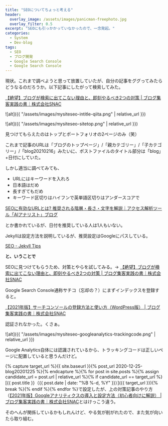 ```yaml
---
title: "SEOについてちょっと考える"
header:
  overlay_image: /assets/images/panicman-freephoto.jpg
  overlay_filter: 0.5
excerpt: "SEOにも引っかかっていなかったので、一念発起。"
categories:
  - System
  - Dev-blog
tags:
  - SEO
  - ブログ開発
  - Google Search Console
  - Google Search Console
---
```


現状。これまで調べようと思って放置していたが、自分の記事をググってみたらどうなるのだろうか。以下記事にしたがって検索してみた。

[【絶望】ブログが検索に出てこない理由と、即刻やるべき2つの対策 \| ブログ集客実践の書｜株式会社SNAC](https://arata01.info/blog-searchengine-12842)

![alt]({{ "/assets/images/mysiteseo-intitle-qiita.png" | relative_url }})

![alt]({{ "/assets/images/mysiteseo-sitetop.png" | relative_url }})

見つけてもらえたのはトップとポートフォリオの2ページのみ（笑）

これまで記事のURLは「ブログのトップページ」/「親カテゴリー」/「子カテゴリー」/「blog20210216」みたいに、ポストファイルのタイトル部分は「blog」+日付にしていた。

しかし適当に調べてみても、

- URLにはキーワードを入れろ
- 日本語はだめ
- 長すぎてもだめ
- キーワード区切りはハイフンで英単語区切りはアンダースコアで

[SEOに有効なURLとは? 推奨される階層・長さ・文字を解説｜アクセス解析ツール「AIアナリスト」ブログ](https://wacul-ai.com/blog/seo/internal-seo/seo-url/)

とか書かれているが、日付を推奨している人は1人もいない。

Jekyllは設定方法を説明しているが、推奨設定はGoogleにパスしている。

[SEO - Jekyll Tips](https://jekylltips-ja.github.io/tutorials/seo/)

**と、いうことで**

SEOに見つけてもらうため、対策とやらを試してみる。→
[【絶望】ブログが検索に出てこない理由と、即刻やるべき2つの対策 \| ブログ集客実践の書｜株式会社SNAC](https://arata01.info/blog-searchengine-12842)

Google Search Console通称サチコ（忘却の？）にまずインデックスを登録すると。

[【2021年版】サーチコンソールの登録方法と使い方（WordPress版） \| ブログ集客実践の書｜株式会社SNAC](https://arata01.info/2019-search-console-11677)

認証されなかった。くさぁ。

![alt]({{ "/assets/images/mysiteseo-googleanalytics-trackingcode.png" | relative_url }})

Google Analytics自体には認識されているから、トラッキングコードは正しいページに配置していると思うんだけど。

{% capture target_url %}{{ site.baseurl }}{% post_url 2020-12-25-blog20201225 %}{% endcapture %}{% for post in site.posts %}{% assign candidate_url = post.url | relative_url %}{% if candidate_url == target_url %}[{{ post.title }}（{{ post.date | date: "%B %-d, %Y" }}）]({{ target_url }}){% break %}{% endif %}{% endfor %}で設定したが、上の対策記事のやり方（[【2021年版】Googleアナリティクスの導入と設定方法（初心者向けに解説） \| ブログ集客実践の書｜株式会社SNAC](https://arata01.info/google-analytics-shoshinsha-960)とはけっこう違う。

そのへんが関係しているかもしれんけど、やる気が削がれたので、また気が向いたら取り組む。
